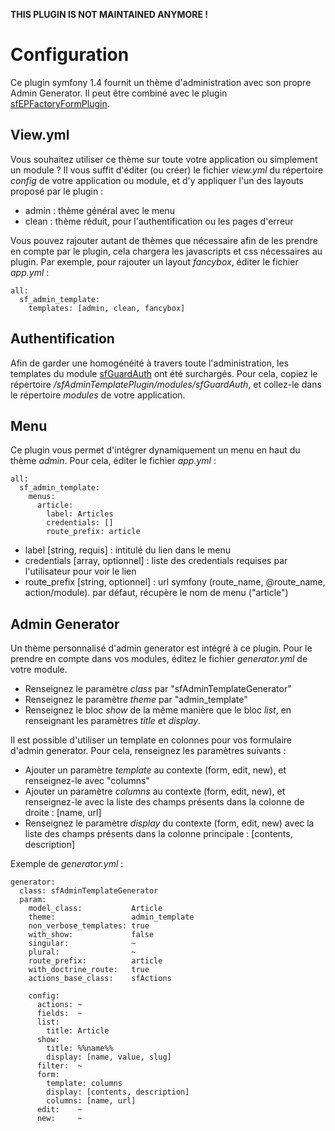 **THIS PLUGIN IS NOT MAINTAINED ANYMORE !**

# Configuration

Ce plugin symfony 1.4 fournit un thème d'administration avec son propre Admin Generator. Il peut être combiné avec le plugin [sfEPFactoryFormPlugin](http://www.symfony-project.org/plugins/sfEPFactoryFormPlugin).

## View.yml
Vous souhaitez utiliser ce thème sur toute votre application ou simplement un module ? Il vous suffit d'éditer (ou créer) le fichier _view.yml_ du répertoire _config_ de votre application ou module, et d'y appliquer l'un des layouts proposé par le plugin :

* admin : thème général avec le menu
* clean : thème réduit, pour l'authentification ou les pages d'erreur

Vous pouvez rajouter autant de thèmes que nécessaire afin de les prendre en compte par le plugin, cela chargera les javascripts et css nécessaires au plugin. Par exemple, pour rajouter un layout _fancybox_, éditer le fichier _app.yml_ :

    all:
      sf_admin_template:
        templates: [admin, clean, fancybox]

## Authentification
Afin de garder une homogénéité à travers toute l'administration, les templates du module [sfGuardAuth](http://www.symfony-project.org/plugins/sfDoctrineGuardPlugin) ont été surchargés. Pour cela, copiez le répertoire _/sfAdminTemplatePlugin/modules/sfGuardAuth_, et collez-le dans le répertoire _modules_ de votre application.

## Menu
Ce plugin vous permet d'intégrer dynamiquement un menu en haut du thème _admin_. Pour cela, éditer le fichier _app.yml_ :

    all:
      sf_admin_template:
        menus:
          article:
            label: Articles
            credentials: []
            route_prefix: article

* label [string, requis] : intitulé du lien dans le menu
* credentials [array, optionnel] : liste des credentials requises par l'utilisateur pour voir le lien
* route_prefix [string, optionnel] : url symfony (route_name, @route_name, action/module). par défaut, récupère le nom de menu ("article")

## Admin Generator
Un thème personnalisé d'admin generator est intégré à ce plugin. Pour le prendre en compte dans vos modules, éditez le fichier _generator.yml_ de votre module.

* Renseignez le paramètre _class_ par "sfAdminTemplateGenerator"
* Renseignez le paramètre _theme_ par "admin_template"
* Renseignez le bloc _show_ de la même manière que le bloc _list_, en renseignant les paramètres _title_ et _display_.

Il est possible d'utiliser un template en colonnes pour vos formulaire d'admin generator. Pour cela, renseignez les paramètres suivants :

* Ajouter un paramètre _template_ au contexte (form, edit, new), et renseignez-le avec "columns"
* Ajouter un paramètre _columns_ au contexte (form, edit, new), et renseignez-le avec la liste des champs présents dans la colonne de droite : [name, url]
* Renseignez le paramètre _display_ du contexte (form, edit, new) avec la liste des champs présents dans la colonne principale : [contents, description]

Exemple de _generator.yml_ :

    generator:
      class: sfAdminTemplateGenerator
      param:
        model_class:           Article
        theme:                 admin_template
        non_verbose_templates: true
        with_show:             false
        singular:              ~
        plural:                ~
        route_prefix:          article
        with_doctrine_route:   true
        actions_base_class:    sfActions

        config:
          actions: ~
          fields:  ~
          list:
            title: Article
          show:
            title: %%name%%
            display: [name, value, slug]
          filter:  ~
          form:
            template: columns
            display: [contents, description]
            columns: [name, url]
          edit:    ~
          new:     ~
